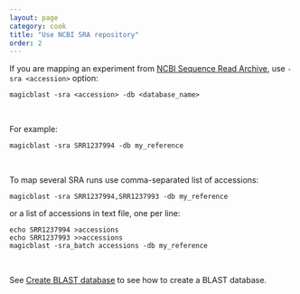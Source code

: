 ```yaml
---
layout: page
category: cook
title: "Use NCBI SRA repository"
order: 2
---
```


If you are mapping an experiment from [NCBI Sequence Read Archive](https://www.ncbi.nlm.nih.gov/sra), use ```-sra <accession>``` option:

```
magicblast -sra <accession> -db <database_name>
```

&nbsp;


For example:

```
magicblast -sra SRR1237994 -db my_reference
```

&nbsp;


To map several SRA runs use comma-separated list of accessions:

```
magicblast -sra SRR1237994,SRR1237993 -db my_reference
```
or a list of accessions in text file, one per line:
```
echo SRR1237994 >accessions
echo SRR1237993 >>accessions
magicblast -sra_batch accessions -db my_reference
```

&nbsp;

See [Create BLAST database](../cook/blastdb.html) to see how to create a BLAST database.

